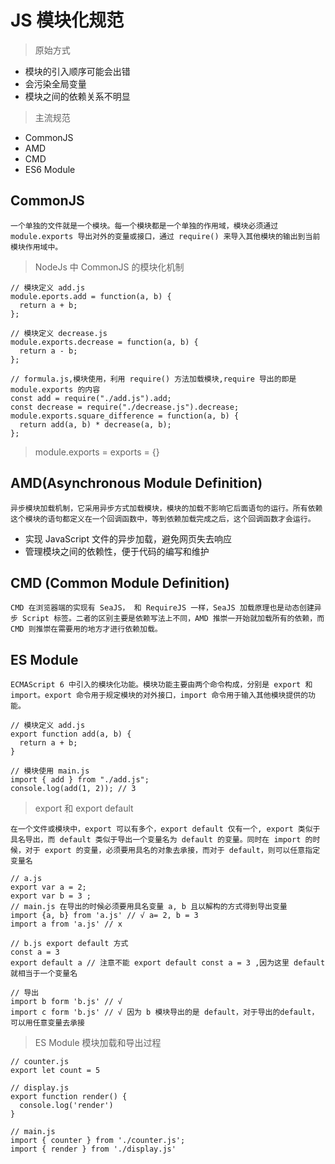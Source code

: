 # JS 模块化规范

> 原始方式

- 模块的引入顺序可能会出错
- 会污染全局变量
- 模块之间的依赖关系不明显

> 主流规范

- CommonJS
- AMD
- CMD
- ES6 Module

## CommonJS

    一个单独的文件就是一个模块。每一个模块都是一个单独的作用域，模块必须通过 module.exports 导出对外的变量或接口，通过 require() 来导入其他模块的输出到当前模块作用域中。

> NodeJs 中 CommonJS 的模块化机制

```
// 模块定义 add.js
module.eports.add = function(a, b) {
  return a + b;
};
```

```
// 模块定义 decrease.js
module.exports.decrease = function(a, b) {
  return a - b;
};
```

```
// formula.js,模块使用，利用 require() 方法加载模块,require 导出的即是 module.exports 的内容
const add = require("./add.js").add;
const decrease = require("./decrease.js").decrease;
module.exports.square_difference = function(a, b) {
  return add(a, b) * decrease(a, b);
};
```

> module.exports = exports = {}

## AMD(Asynchronous Module Definition)

    异步模块加载机制，它采用异步方式加载模块，模块的加载不影响它后面语句的运行。所有依赖这个模块的语句都定义在一个回调函数中，等到依赖加载完成之后，这个回调函数才会运行。

- 实现 JavaScript 文件的异步加载，避免网页失去响应
- 管理模块之间的依赖性，便于代码的编写和维护

## CMD (Common Module Definition)

    CMD 在浏览器端的实现有 SeaJS， 和 RequireJS 一样，SeaJS 加载原理也是动态创建异步 Script 标签。二者的区别主要是依赖写法上不同，AMD 推崇一开始就加载所有的依赖，而 CMD 则推崇在需要用的地方才进行依赖加载。

## ES Module

    ECMAScript 6 中引入的模块化功能。模块功能主要由两个命令构成，分别是 export 和 import。export 命令用于规定模块的对外接口，import 命令用于输入其他模块提供的功能。

```
// 模块定义 add.js
export function add(a, b) {
  return a + b;
}

// 模块使用 main.js
import { add } from "./add.js";
console.log(add(1, 2)); // 3
```

> export 和 export default

    在一个文件或模块中，export 可以有多个，export default 仅有一个, export 类似于具名导出，而 default 类似于导出一个变量名为 default 的变量。同时在 import 的时候，对于 export 的变量，必须要用具名的对象去承接，而对于 default，则可以任意指定变量名

```
// a.js
export var a = 2;
export var b = 3 ;
// main.js 在导出的时候必须要用具名变量 a, b 且以解构的方式得到导出变量
import {a, b} from 'a.js' // √ a= 2, b = 3
import a from 'a.js' // x

// b.js export default 方式
const a = 3
export default a // 注意不能 export default const a = 3 ,因为这里 default 就相当于一个变量名

// 导出
import b form 'b.js' // √
import c form 'b.js' // √ 因为 b 模块导出的是 default，对于导出的default，可以用任意变量去承接
```

> ES Module 模块加载和导出过程

```
// counter.js
export let count = 5

// display.js
export function render() {
  console.log('render')
}

// main.js
import { counter } from './counter.js';
import { render } from './display.js'
```
